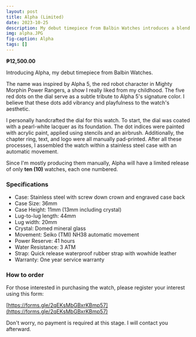 ```yaml
---
layout: post
title: Alpha (Limited)
date: 2023-10-25
description: My debut timepiece from Balbin Watches introduces a blend of creativity with its playful and distinctive dial. This watch will be limited and only five will be made.
img: alpha.JPG
fig-caption: Alpha
tags: []
---
```

**₱12,500.00**

Introducing Alpha, my debut timepiece from Balbin Watches.

The name was inspired by Alpha 5, the red robot character in Mighty Morphin Power Rangers, a show I really liked from my childhood. The five red dots on the dial serve as a subtle tribute to Alpha 5's signature color. I believe that these dots add vibrancy and playfulness to the watch's aesthetic.

I personally handcrafted the dial for this watch. To start, the dial was coated with a pearl-white lacquer as its foundation. The dot indices were painted with acrylic paint, applied using stencils and an airbrush. Additionally, the chapter ring, text, and logo were all manually pad-printed. After all these processes, I assembled the watch within a stainless steel case with an automatic movement.

Since I'm mostly producing them manually, Alpha will have a limited release of only **ten (10)** watches, each one numbered.

### Specifications
- Case: Stainless steel with screw down crown and engraved case back
- Case Size: 36mm
- Case Height: 11mm (13mm including crystal)
- Lug-to-lug length: 44mm
- Lug width: 20mm
- Crystal: Domed mineral glass
- Movement: Seiko (TMI) NH38 automatic movement
- Power Reserve: 41 hours
- Water Resistance: 3 ATM
- Strap: Quick release waterproof rubber strap with wowhide leather
- Warranty: One year service warranty

### How to order
For those interested in purchasing the watch, please register your interest using this form:

[https://forms.gle/2qEKsMbGBxrKBmp57](https://forms.gle/2qEKsMbGBxrKBmp57)

Don't worry, no payment is required at this stage. I will contact you afterward.
